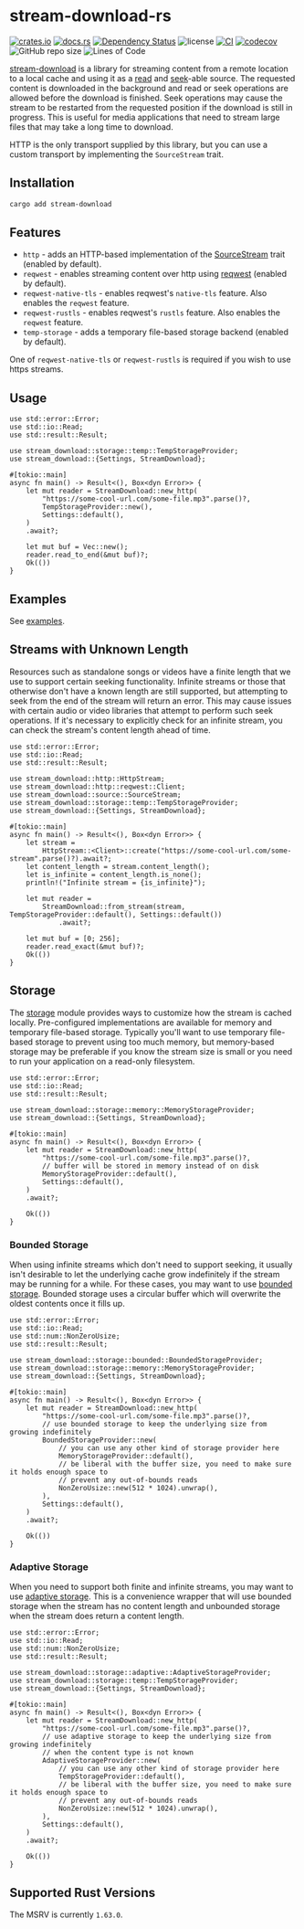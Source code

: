 # stream-download-rs

[![crates.io](https://img.shields.io/crates/v/stream-download.svg?logo=rust)](https://crates.io/crates/stream-download)
[![docs.rs](https://img.shields.io/docsrs/stream-download?logo=rust)](https://docs.rs/stream-download)
[![Dependency Status](https://deps.rs/repo/github/aschey/stream-download-rs/status.svg?style=flat-square)](https://deps.rs/repo/github/aschey/stream-download-rs)
![license](https://img.shields.io/badge/License-MIT%20or%20Apache%202-green.svg)
[![CI](https://github.com/aschey/stream-download-rs/actions/workflows/ci.yml/badge.svg)](https://github.com/aschey/stream-download-rs/actions/workflows/ci.yml)
[![codecov](https://codecov.io/gh/aschey/stream-download-rs/branch/main/graph/badge.svg?token=Wx7OgIb0qa)](https://app.codecov.io/gh/aschey/stream-download-rs)
![GitHub repo size](https://img.shields.io/github/repo-size/aschey/stream-download-rs)
![Lines of Code](https://aschey.tech/tokei/github/aschey/stream-download-rs)

[stream-download](https://github.com/aschey/stream-download-rs) is a library for streaming content from a remote location to a local cache and using it as a [read](https://doc.rust-lang.org/stable/std/io/trait.Read.html) and [seek](https://doc.rust-lang.org/stable/std/io/trait.Seek.html)-able source.
The requested content is downloaded in the background and read or seek operations are allowed before the download is finished. Seek operations may cause the stream to be restarted from the requested position if the download is still in progress.
This is useful for media applications that need to stream large files that may take a long time to download.

HTTP is the only transport supplied by this library, but you can use a custom transport by implementing the `SourceStream` trait.

## Installation

```sh
cargo add stream-download
```

## Features

- `http` - adds an HTTP-based implementation of the [SourceStream](https://docs.rs/stream-download/latest/stream_download/source/trait.SourceStream.html) trait (enabled by default).
- `reqwest` - enables streaming content over http using [reqwest](https://github.com/seanmonstar/reqwest) (enabled by default).
- `reqwest-native-tls` - enables reqwest's `native-tls` feature. Also enables the `reqwest` feature.
- `reqwest-rustls` - enables reqwest's `rustls` feature. Also enables the `reqwest` feature.
- `temp-storage` - adds a temporary file-based storage backend (enabled by default).

One of `reqwest-native-tls` or `reqwest-rustls` is required if you wish to use https streams.

## Usage

```rust,no_run
use std::error::Error;
use std::io::Read;
use std::result::Result;

use stream_download::storage::temp::TempStorageProvider;
use stream_download::{Settings, StreamDownload};

#[tokio::main]
async fn main() -> Result<(), Box<dyn Error>> {
    let mut reader = StreamDownload::new_http(
        "https://some-cool-url.com/some-file.mp3".parse()?,
        TempStorageProvider::new(),
        Settings::default(),
    )
    .await?;

    let mut buf = Vec::new();
    reader.read_to_end(&mut buf)?;
    Ok(())
}

```

## Examples

See [examples](https://github.com/aschey/stream-download-rs/tree/main/examples).

## Streams with Unknown Length

Resources such as standalone songs or videos have a finite length that we use to support certain seeking functionality.
Infinite streams or those that otherwise don't have a known length are still supported, but attempting to seek from the end of the stream will return an error.
This may cause issues with certain audio or video libraries that attempt to perform such seek operations.
If it's necessary to explicitly check for an infinite stream, you can check the stream's content length ahead of time.

```rust,no_run
use std::error::Error;
use std::io::Read;
use std::result::Result;

use stream_download::http::HttpStream;
use stream_download::http::reqwest::Client;
use stream_download::source::SourceStream;
use stream_download::storage::temp::TempStorageProvider;
use stream_download::{Settings, StreamDownload};

#[tokio::main]
async fn main() -> Result<(), Box<dyn Error>> {
    let stream =
        HttpStream::<Client>::create("https://some-cool-url.com/some-stream".parse()?).await?;
    let content_length = stream.content_length();
    let is_infinite = content_length.is_none();
    println!("Infinite stream = {is_infinite}");

    let mut reader =
        StreamDownload::from_stream(stream, TempStorageProvider::default(), Settings::default())
            .await?;

    let mut buf = [0; 256];
    reader.read_exact(&mut buf)?;
    Ok(())
}
```

## Storage

The [storage](https://docs.rs/stream-download/latest/stream_download/storage/index.html) module provides ways to customize how the stream is cached locally.
Pre-configured implementations are available for memory and temporary file-based storage.
Typically you'll want to use temporary file-based storage to prevent using too much memory, but memory-based storage may be preferable if you know the stream size is small or you need to run your application on a read-only filesystem.

```rust,no_run
use std::error::Error;
use std::io::Read;
use std::result::Result;

use stream_download::storage::memory::MemoryStorageProvider;
use stream_download::{Settings, StreamDownload};

#[tokio::main]
async fn main() -> Result<(), Box<dyn Error>> {
    let mut reader = StreamDownload::new_http(
        "https://some-cool-url.com/some-file.mp3".parse()?,
        // buffer will be stored in memory instead of on disk
        MemoryStorageProvider::default(),
        Settings::default(),
    )
    .await?;

    Ok(())
}
```

### Bounded Storage

When using infinite streams which don't need to support seeking, it usually isn't desirable to let the underlying cache grow indefinitely if the stream may be running for a while.
For these cases, you may want to use [bounded storage](https://docs.rs/stream-download/latest/stream_download/storage/bounded/index.html).
Bounded storage uses a circular buffer which will overwrite the oldest contents once it fills up.

```rust,no_run
use std::error::Error;
use std::io::Read;
use std::num::NonZeroUsize;
use std::result::Result;

use stream_download::storage::bounded::BoundedStorageProvider;
use stream_download::storage::memory::MemoryStorageProvider;
use stream_download::{Settings, StreamDownload};

#[tokio::main]
async fn main() -> Result<(), Box<dyn Error>> {
    let mut reader = StreamDownload::new_http(
        "https://some-cool-url.com/some-file.mp3".parse()?,
        // use bounded storage to keep the underlying size from growing indefinitely
        BoundedStorageProvider::new(
            // you can use any other kind of storage provider here
            MemoryStorageProvider::default(),
            // be liberal with the buffer size, you need to make sure it holds enough space to
            // prevent any out-of-bounds reads
            NonZeroUsize::new(512 * 1024).unwrap(),
        ),
        Settings::default(),
    )
    .await?;

    Ok(())
}
```

### Adaptive Storage

When you need to support both finite and infinite streams, you may want to use [adaptive storage](https://docs.rs/stream-download/latest/stream_download/storage/adaptive/index.html).
This is a convenience wrapper that will use bounded storage when the stream has no content length and unbounded storage when the stream does return a content length.

```rust,no_run
use std::error::Error;
use std::io::Read;
use std::num::NonZeroUsize;
use std::result::Result;

use stream_download::storage::adaptive::AdaptiveStorageProvider;
use stream_download::storage::temp::TempStorageProvider;
use stream_download::{Settings, StreamDownload};

#[tokio::main]
async fn main() -> Result<(), Box<dyn Error>> {
    let mut reader = StreamDownload::new_http(
        "https://some-cool-url.com/some-file.mp3".parse()?,
        // use adaptive storage to keep the underlying size from growing indefinitely
        // when the content type is not known
        AdaptiveStorageProvider::new(
            // you can use any other kind of storage provider here
            TempStorageProvider::default(),
            // be liberal with the buffer size, you need to make sure it holds enough space to
            // prevent any out-of-bounds reads
            NonZeroUsize::new(512 * 1024).unwrap(),
        ),
        Settings::default(),
    )
    .await?;

    Ok(())
}
```

## Supported Rust Versions

The MSRV is currently `1.63.0`.
